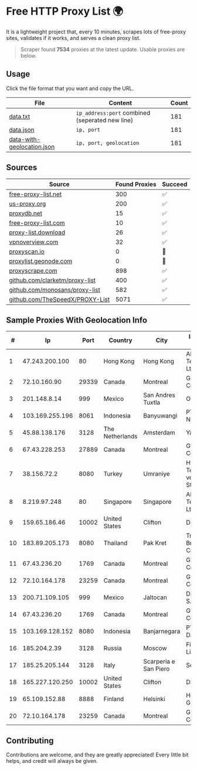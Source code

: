 
# Free HTTP Proxy List 🌍

It is a lightweight project that, every 10 minutes, scrapes lots of free-proxy sites, validates if it works, and serves a clean proxy list.


> Scraper found **7534** proxies at the latest update. Usable proxies are below.

## Usage

Click the file format that you want and copy the URL.


|File|Content|Count|
|----|-------|-----|
|[data.txt](https://raw.githubusercontent.com/themiralay/Proxy-List-World/master/data.txt)|`ip_address:port` combined (seperated new line)|181|
|[data.json](https://raw.githubusercontent.com/themiralay/Proxy-List-World/master/data.json)|`ip, port`|181|
|[data-with-geolocation.json](https://raw.githubusercontent.com/themiralay/Proxy-List-World/master/data-with-geolocation.json)|`ip, port, geolocation`|181|

## Sources

|Source|Found Proxies|Succeed|
|------|-------------|-------|
|[free-proxy-list.net](https://free-proxy-list.net)|300|✅|
|[us-proxy.org](https://www.us-proxy.org)|200|✅|
|[proxydb.net](http://proxydb.net)|15|✅|
|[free-proxy-list.com](https://free-proxy-list.com/?page=&port=&type%5B%5D=http&type%5B%5D=https&up_time=0&search=Search)|10|✅|
|[proxy-list.download](https://www.proxy-list.download/HTTP)|26|✅|
|[vpnoverview.com](https://vpnoverview.com/privacy/anonymous-browsing/free-proxy-servers)|32|✅|
|[proxyscan.io](https://www.proxyscan.io)|0|🚫|
|[proxylist.geonode.com](https://proxylist.geonode.com/api/proxy-list?limit=300&page=1&sort_by=lastChecked&sort_type=desc&protocols=http,https)|0|🚫|
|[proxyscrape.com](https://api.proxyscrape.com/v2/?request=displayproxies&protocol=http&timeout=10000&country=all&ssl=all&anonymity=all)|898|✅|
|[github.com/clarketm/proxy-list](https://raw.githubusercontent.com/clarketm/proxy-list/master/proxy-list-raw.txt)|400|✅|
|[github.com/monosans/proxy-list](https://raw.githubusercontent.com/monosans/proxy-list/main/proxies/http.txt)|582|✅|
|[github.com/TheSpeedX/PROXY-List](https://raw.githubusercontent.com/TheSpeedX/PROXY-List/master/http.txt)|5071|✅|


## Sample Proxies With Geolocation Info

|#|Ip|Port|Country|City|Internet Service Provider|
|-|--|----|-------|----|-------------------------|
|1|47.243.200.100|80|Hong Kong|Hong Kong|Alibaba (US) Technology Co., Ltd.|
|2|72.10.160.90|29339|Canada|Montreal|GloboTech Communications|
|3|201.148.8.14|999|Mexico|San Andres Tuxtla|Operbes|
|4|103.169.255.196|8061|Indonesia|Banyuwangi|PT Master Star Network|
|5|45.88.138.176|3128|The Netherlands|Amsterdam|Yaglom Labs Ltd|
|6|67.43.228.253|27889|Canada|Montreal|GloboTech Communications|
|7|38.156.72.2|8080|Turkey|Umraniye|High Speed Telekomunikasyon ve Hab. Hiz. Ltd. Sti.|
|8|8.219.97.248|80|Singapore|Singapore|Alibaba (US) Technology Co., Ltd.|
|9|159.65.186.46|10002|United States|Clifton|DigitalOcean, LLC|
|10|183.89.205.173|8080|Thailand|Pak Kret|Triple T Broadband Public Company Limited|
|11|67.43.236.20|1769|Canada|Montreal|GloboTech Communications|
|12|72.10.164.178|23259|Canada|Montreal|GloboTech Communications|
|13|200.71.109.105|999|Mexico|Jaltocan|Digy Networks S.A De C.V.|
|14|67.43.236.20|1769|Canada|Montreal|GloboTech Communications|
|15|103.169.128.152|8080|Indonesia|Banjarnegara|PT Media Akses Data|
|16|185.204.2.39|3128|Russia|Moscow|First Server Limited|
|17|185.25.205.144|3128|Italy|Scarperia e San Piero|Servereasy Italy|
|18|165.227.120.250|10002|United States|Clifton|DigitalOcean, LLC|
|19|65.109.152.88|8888|Finland|Helsinki|Hetzner Online GmbH|
|20|72.10.164.178|23259|Canada|Montreal|GloboTech Communications|



## Contributing

Contributions are welcome, and they are greatly appreciated! Every
little bit helps, and credit will always be given.

